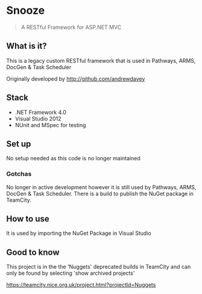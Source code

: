 # Snooze

> A RESTful Framework for ASP.NET MVC

## What is it?

This is a legacy custom RESTful framework that is used in Pathways, ARMS, DocGen & Task Scheduler

Originally developed by http://github.com/andrewdavey

## Stack

- .NET Framework 4.0
- Visual Studio 2012
- NUnit and MSpec for testing


## Set up

No setup needed as this code is no longer maintained

### Gotchas

No longer in active development however it is still used by Pathways, ARMS, DocGen & Task Scheduler. There is a build to publish the NuGet package in TeamCity.

## How to use

It is used by importing the NuGet Package in Visual Studio

## Good to know

This project is in the the 'Nuggets' deprecated builds in TeamCity and can only be found by selecting 'show archived projects'

https://teamcity.nice.org.uk/project.html?projectId=Nuggets
